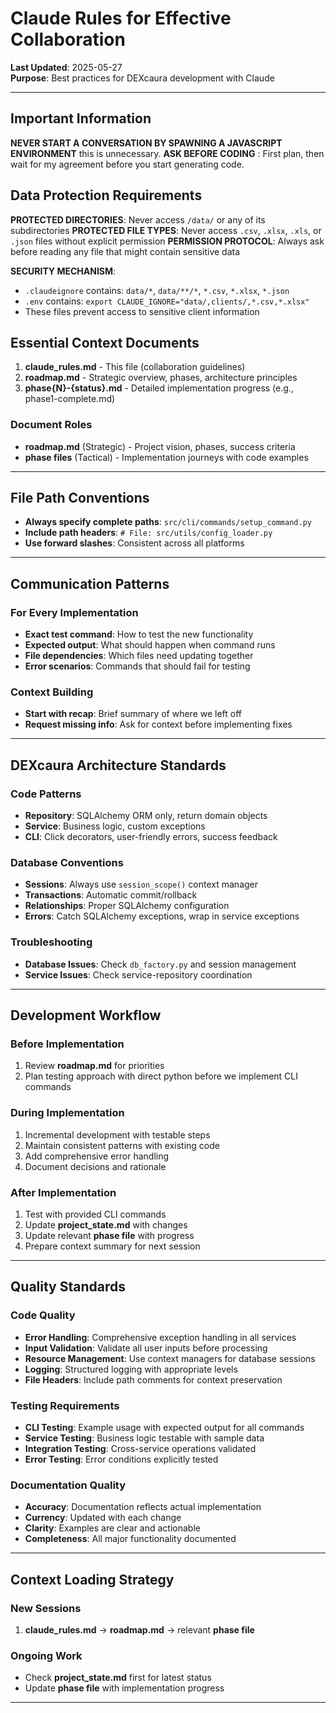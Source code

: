 # Claude Rules for Effective Collaboration

**Last Updated**: 2025-05-27  
**Purpose**: Best practices for DEXcaura development with Claude

---

## Important Information

**NEVER START A CONVERSATION BY SPAWNING A JAVASCRIPT ENVIRONMENT** this is unnecessary.
**ASK BEFORE CODING** : First plan, then wait for my agreement before you start generating code.

## Data Protection Requirements

**PROTECTED DIRECTORIES**: Never access `/data/` or any of its subdirectories
**PROTECTED FILE TYPES**: Never access `.csv`, `.xlsx`, `.xls`, or `.json` files without explicit permission
**PERMISSION PROTOCOL**: Always ask before reading any file that might contain sensitive data

**SECURITY MECHANISM**: 
- `.claudeignore` contains: `data/*`, `data/**/*`, `*.csv`, `*.xlsx`, `*.json`
- `.env` contains: `export CLAUDE_IGNORE="data/,clients/,*.csv,*.xlsx"`
- These files prevent access to sensitive client information

## Essential Context Documents

1. **claude_rules.md** - This file (collaboration guidelines)
2. **roadmap.md** - Strategic overview, phases, architecture principles
3. **phase{N}-{status}.md** - Detailed implementation progress (e.g., phase1-complete.md)

### Document Roles

- **roadmap.md** (Strategic) - Project vision, phases, success criteria
- **phase files** (Tactical) - Implementation journeys with code examples

---

## File Path Conventions

- **Always specify complete paths**: `src/cli/commands/setup_command.py`
- **Include path headers**: `# File: src/utils/config_loader.py`
- **Use forward slashes**: Consistent across all platforms

---

## Communication Patterns

### For Every Implementation

- **Exact test command**: How to test the new functionality
- **Expected output**: What should happen when command runs
- **File dependencies**: Which files need updating together
- **Error scenarios**: Commands that should fail for testing

### Context Building

- **Start with recap**: Brief summary of where we left off
- **Request missing info**: Ask for context before implementing fixes

---

## DEXcaura Architecture Standards

### Code Patterns

- **Repository**: SQLAlchemy ORM only, return domain objects
- **Service**: Business logic, custom exceptions
- **CLI**: Click decorators, user-friendly errors, success feedback

### Database Conventions

- **Sessions**: Always use `session_scope()` context manager
- **Transactions**: Automatic commit/rollback
- **Relationships**: Proper SQLAlchemy configuration
- **Errors**: Catch SQLAlchemy exceptions, wrap in service exceptions

### Troubleshooting

- **Database Issues**: Check `db_factory.py` and session management
- **Service Issues**: Check service-repository coordination

---

## Development Workflow

### Before Implementation

1. Review **roadmap.md** for priorities
2. Plan testing approach with direct python before we implement CLI commands

### During Implementation

1. Incremental development with testable steps
2. Maintain consistent patterns with existing code
3. Add comprehensive error handling
4. Document decisions and rationale

### After Implementation

1. Test with provided CLI commands
2. Update **project_state.md** with changes
3. Update relevant **phase file** with progress
4. Prepare context summary for next session

---

## Quality Standards

### Code Quality

- **Error Handling**: Comprehensive exception handling in all services
- **Input Validation**: Validate all user inputs before processing
- **Resource Management**: Use context managers for database sessions
- **Logging**: Structured logging with appropriate levels
- **File Headers**: Include path comments for context preservation

### Testing Requirements

- **CLI Testing**: Example usage with expected output for all commands
- **Service Testing**: Business logic testable with sample data
- **Integration Testing**: Cross-service operations validated
- **Error Testing**: Error conditions explicitly tested

### Documentation Quality

- **Accuracy**: Documentation reflects actual implementation
- **Currency**: Updated with each change
- **Clarity**: Examples are clear and actionable
- **Completeness**: All major functionality documented

---

## Context Loading Strategy

### New Sessions

1. **claude_rules.md** → **roadmap.md** → relevant **phase file**

### Ongoing Work

- Check **project_state.md** first for latest status
- Update **phase file** with implementation progress

---
